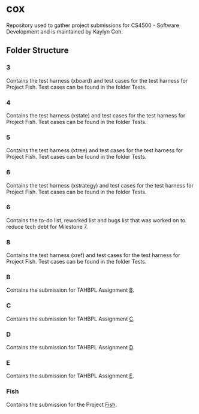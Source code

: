 # cox

Repository used to gather project submissions for CS4500 - Software Development and is maintained by Kaylyn Goh.

## Folder Structure

### 3
Contains the test harness (xboard) and test cases for the test harness for Project Fish. Test cases can be found in the folder Tests.

### 4
Contains the test harness (xstate) and test cases for the test harness for Project Fish. Test cases can be found in the folder Tests.

### 5
Contains the test harness (xtree) and test cases for the test harness for Project Fish. Test cases can be found in the folder Tests.

### 6
Contains the test harness (xstrategy) and test cases for the test harness for Project Fish. Test cases can be found in the folder Tests.

### 6
Contains the to-do list, reworked list and bugs list that was worked on to reduce tech debt for Milestone 7.

### 8
Contains the test harness (xref) and test cases for the test harness for Project Fish. Test cases can be found in the folder Tests.

### B
Contains the submission for TAHBPL Assignment [B](https://www.ccs.neu.edu/home/matthias/4500-f20/B.html).

### C
Contains the submission for TAHBPL Assignment [C](https://www.ccs.neu.edu/home/matthias/4500-f20/C.html).

### D
Contains the submission for TAHBPL Assignment [D](https://www.ccs.neu.edu/home/matthias/4500-f20/D.html).

### E
Contains the submission for TAHBPL Assignment [E](https://www.ccs.neu.edu/home/matthias/4500-f20/E.html).

### Fish
Contains the submission for the Project [Fish](https://www.ccs.neu.edu/home/matthias/4500-f20/fish.html).
